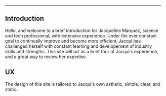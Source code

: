 -----------------------------------------------------------------
## Introduction

  Hello, and welcome to a brief introduction for Jacqueline Marquez, science and tech professional, with extensive experience. Under the ever constant goal to continually improve and become more efficient, Jacqui has challenged herself with constant learning and developement of industry skills and strengths.
  This site will act as a brief tour of Jacqui's experience, and a great way to review her expertise. 

UX
--------------------------

  The design of this site is tailored to Jacqui's own asthetic, simple, clear, and static. 
